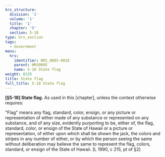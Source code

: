 ```yaml
---
hrs_structure:
  division: '1'
  volume: '1'
  title: '1'
  chapter: '5'
  section: 5-18
type: hrs_section
tags:
  - Government
menu:
  hrs:
    identifier: HRS_0005-0018
    parent: HRS0005
    name: 5-18 State flag
weight: 8135
title: State flag
full_title: 5-18 State flag
---
```

**[§5-18] State flag.** As used in this [chapter], unless the context otherwise requires:

"Flag" means any flag, standard, color, ensign, or any picture or representation of either made of any substance or represented on any substance, and of any size, evidently purporting to be, either of, the flag, standard, color, or ensign of the State of Hawaii or a picture or representation, of either upon which shall be shown the jack, the colors and stripes in any number of either, or by which the person seeing the same without deliberation may believe the same to represent the flag, colors, standard, or ensign of the State of Hawaii. [L 1990, c 215, pt of §2]